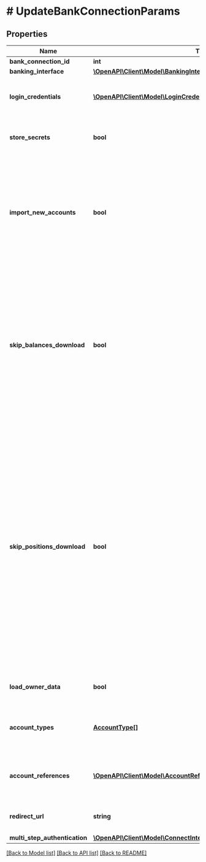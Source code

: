 # # UpdateBankConnectionParams

## Properties

Name | Type | Description | Notes
------------ | ------------- | ------------- | -------------
**bank_connection_id** | **int** | Bank connection identifier |
**banking_interface** | [**\OpenAPI\Client\Model\BankingInterface**](BankingInterface.md) |  |
**login_credentials** | [**\OpenAPI\Client\Model\LoginCredential[]**](LoginCredential.md) | Set of login credentials. The labels that you pass must match with the login credential labels that the respective interface defines. finAPI will combine the given credentials with any credentials that it has stored. You can leave this field unset in case finAPI has stored all required credentials.&lt;br/&gt; &lt;strong&gt;Type:&lt;/strong&gt; LoginCredential | [optional]
**store_secrets** | **bool** | Whether to store the secret login fields. If the secret fields are stored, then updates can be triggered without the involvement of the users, as long as the credentials remain valid and the bank consent has not expired. Note that bank consent will be stored regardless of the field value. Default value is false. | [optional] [default to false]
**import_new_accounts** | **bool** | Whether to import accounts that weren’t imported previously. Default is false.&lt;br/&gt;&lt;br/&gt;NOTES: &lt;br/&gt;&amp;bull; For best performance, you should not enable this flag unless you really expect new accounts to be available in the connection. It is recommended to let your users tell you through your application when they want the service to look for new accounts.&lt;br/&gt;&amp;bull; If you have imported an interface using a limited set of &#39;accountTypes&#39;, you would import all other accounts when setting this flag to true. To avoid importing account types that you are not interested in, make sure to keep this flag unset (or set to false).&lt;br/&gt;&amp;bull; If there is an existing consent and it doesn’t support the import of new accounts (see &#39;BankConnectionInterface.aisConsent.supportsImportNewAccounts&#39;), then an update attempt with &#39;importNewAccounts&#x3D;true&#39; will return an error. | [optional] [default to false]
**skip_balances_download** | **bool** | Whether to skip the download of balances or not. May only be set to true if &#39;skipPositionsDownload&#39; is also true. If set to true, then finAPI will download just the account list with the accounts&#39; information (like account name, number, holder, etc). Default is false.&lt;br/&gt;&lt;br/&gt;NOTES:&lt;br/&gt;&amp;bull; Setting this flag to true is only meant to be used if A) you generally never download balances and positions, because you are only interested in the account list, or B) you want to get just the list of accounts in the first step, and then delete unwanted accounts from the bank connection, before you trigger another update that downloads balances and transactions. This approach allows you to download balances only for the accounts that you want.&lt;br/&gt;&amp;bull; If you skip the download of balances during an import or update, you can still download them with a later update.&lt;br/&gt;&amp;bull; If an account was stored with a balance already, and you skip the download of its balance in a subsequent update, then the account&#39;s balance will get outdated. Be also aware that certain services (like GET /accounts/dailyBalances) may return incorrect results in such cases.&lt;br/&gt;&amp;bull; If any bank connection gets updated via finAPI&#39;s automatic batch update, then all balances (of already imported accounts) &lt;u&gt;will&lt;/u&gt; get downloaded in any case! | [optional] [default to false]
**skip_positions_download** | **bool** | Whether to skip the download of transactions and securities or not. If set to true, then finAPI will download just the account list with the accounts&#39; information (like account name, number, holder, etc), as well as the accounts&#39; balances (if possible), but skip the download of transactions and securities. Default is false.&lt;br/&gt;You may also use this flag in combination with &#39;skipBalancesDownload&#39; &#x3D; true, to additionally skip the download of balances.&lt;br/&gt;&lt;br/&gt;NOTES:&lt;br/&gt;&amp;bull; Setting this flag to true is only meant to be used if A) you generally never download positions, because you are only interested in the account list and/or balances, or B) you want to get just the list of accounts in the first step, and then delete unwanted accounts from the bank connection, before you trigger another update that downloads transactions. This approach allows you to download transactions only for the accounts that you want.&lt;br/&gt;&amp;bull; If you skip the download of transactions and securities during an import or update, you can still download them with a later update (though you might not get all positions at a later point, because the date range in which the bank servers provide this data is usually limited).&lt;br/&gt;&amp;bull; If an account already had any positions imported before an update, and you skip the positions download in the update, then the account&#39;s updated balance might not add up to the set of transactions / security positions. Be aware that certain services (like GET /accounts/dailyBalances) may return incorrect results for accounts in such a state.&lt;br/&gt;&amp;bull; If any bank connection gets updated via finAPI&#39;s automatic batch update, then all transactions and security positions (of already imported accounts) &lt;u&gt;will&lt;/u&gt; get downloaded in any case!&lt;br/&gt;&amp;bull; For security accounts, skipping the downloading of the securities might result in the account&#39;s balance also not being downloaded.&lt;br/&gt;&amp;bull; For the WEB_SCRAPER interface, it&#39;s technically required to download transactions for Bausparen accounts even if &#39;skipPositionsDownload&#39; is set to true, but they are not actively processed by finAPI. | [optional] [default to false]
**load_owner_data** | **bool** | Whether to load/refresh information about the bank connection owner(s) - see field &#39;owners&#39;. Default value is &#39;false&#39;. Note that owner data is NOT loaded/refreshed during finAPI&#39;s automatic bank connection update. | [optional] [default to false]
**account_types** | [**AccountType[]**](AccountType.md) | This field is only regarded when the field &#39;importNewAccounts&#39; is set to true, and affects only new accounts that are not yet imported. If the field is specified, then a new account will be imported only when its determined type is one of the given types. If you leave this field unset, then all new accounts will be imported, regardless of their type.&lt;br/&gt; &lt;strong&gt;Type:&lt;/strong&gt; AccountType | [optional]
**account_references** | [**\OpenAPI\Client\Model\AccountReference[]**](AccountReference.md) | List of accounts for which access is requested from the bank. It may only be passed if the bank interface has the DETAILED_CONSENT property set. if omitted, finAPI will use the list of existing accounts. Note that the parameter is still required if you want to import new accounts (i.e. call with importNewAccounts&#x3D;true).&lt;br/&gt; &lt;strong&gt;Type:&lt;/strong&gt; AccountReference | [optional]
**redirect_url** | **string** | Must only be passed when the used interface has the property REDIRECT_APPROACH. The user will be redirected to the given URL from the bank&#39;s website after completing the bank login and (possibly) the SCA. | [optional]
**multi_step_authentication** | [**\OpenAPI\Client\Model\ConnectInterfaceParamsMultiStepAuthentication**](ConnectInterfaceParamsMultiStepAuthentication.md) |  | [optional]

[[Back to Model list]](../../README.md#models) [[Back to API list]](../../README.md#endpoints) [[Back to README]](../../README.md)
